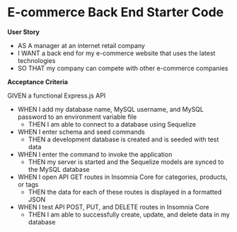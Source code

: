 # E-commerce Back End Starter Code

**User Story**
- AS A manager at an internet retail company
- I WANT a back end for my e-commerce website that uses the latest technologies
- SO THAT my company can compete with other e-commerce companies

**Acceptance Criteria**

GIVEN a functional Express.js API
- WHEN I add my database name, MySQL username, and MySQL password to an environment variable file
    - THEN I am able to connect to a database using Sequelize
- WHEN I enter schema and seed commands
    - THEN a development database is created and is seeded with test data
- WHEN I enter the command to invoke the application
    - THEN my server is started and the Sequelize models are synced to the MySQL database
- WHEN I open API GET routes in Insomnia Core for categories, products, or tags
    - THEN the data for each of these routes is displayed in a formatted JSON
- WHEN I test API POST, PUT, and DELETE routes in Insomnia Core
    - THEN I am able to successfully create, update, and delete data in my database